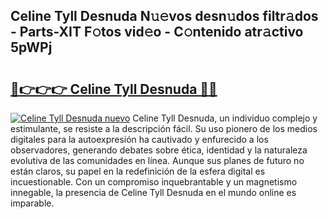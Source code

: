 ## Celine Tyll Desnuda N𝚞𝚎vos desn𝚞dos filtr𝚊dos - Parts-XIT F𝚘tos vid𝚎o - C𝚘ntenido atr𝚊ctivo 5pWPj

# <h2><a href="http://mb4lf7b.tromn.icu/?c=Celine+Tyll+Desnuda">🔗👉👉👉 Celine Tyll Desnuda 🔗🔗</a></h2>

[![Celine Tyll Desnuda nuevo](https://i.imgur.com/pEAQMta.gif)](http://mb4lf7b.tromn.icu/?c=Celine+Tyll+Desnuda)
Celine Tyll Desnuda, un individuo complejo y estimulante, se resiste a la descripción fácil. Su uso pionero de los medios digitales para la autoexpresión ha cautivado y enfurecido a los observadores, generando debates sobre ética, identidad y la naturaleza evolutiva de las comunidades en línea. Aunque sus planes de futuro no están claros, su papel en la redefinición de la esfera digital es incuestionable. Con un compromiso inquebrantable y un magnetismo innegable, la presencia de Celine Tyll Desnuda en el mundo online es imparable.

